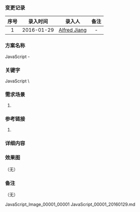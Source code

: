 ### 变更记录

| 序号 | 录入时间 | 录入人 | 备注 |
|:--------:|:--------:|:--------:|:--------:|
| 1 | 2016-01-29 | [Alfred Jiang](https://github.com/viktyz) | - |

### 方案名称

JavaScript - 

### 关键字

JavaScript \ 

### 需求场景

1. 

### 参考链接

1. 

### 详细内容

### 效果图
（无）

### 备注
（无）

JavaScript_Image_00001_00001
JavaScript_00001_20160129.md